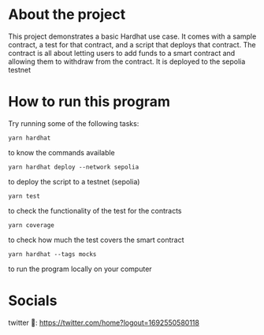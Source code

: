 #  About the project

This project demonstrates a basic Hardhat use case. It comes with a sample contract, a test for that contract, and a script that deploys that contract.
The contract is all about letting users to add funds to a smart contract and allowing them to withdraw from the contract.
It is deployed to the sepolia testnet

# How to run this program

Try running some of the following tasks:

```shell
yarn hardhat
```
to know the commands available 


```shell
yarn hardhat deploy --network sepolia
```
to deploy the script to a testnet (sepolia)

```shell
yarn test
```

to check the functionality of the test for the contracts

```shell
yarn coverage
```

to check how much the test covers the smart contract

```shell
yarn hardhat --tags mocks
```

to run the program locally on your computer

# Socials

twitter 🐤: https://twitter.com/home?logout=1692550580118
